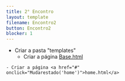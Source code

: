 ```yaml
---
title: 2° Encontro
layout: template
filename: Encontro2
button: Encontro2
blocker: 1
--- 
```

  - Criar a pasta "templates"
	- Criar a página <a href="#" onclick="Mudarestado('base')">Base.html</a>
<div style="display:none" id="base">
<textarea readonly rows='20' cols='100'>
{% raw %}
<html>
<head>
    <meta charset = "utf-8">
    <meta name="viewport" content="width=device-width, initial-scale=1.0">
	<link rel="stylesheet" href="{% static 'css/style.css' %}" />
	<link rel="shortcut icon" href="{% static 'img/favicon.ico' %}" type="image/x-icon" />
	<link rel="icon" href="{% static 'img/favicon.ico' %}" type="image/x-icon" />
	<title>{% block title %}{% endblock %}</title>
</head>
<body id="panorama">
	<!-- Logo MineChest, para alterar o texto piscando alterar: -->
	<img alt="Minecraft" id="logo" src="{% static 'img/minecraft.png' %}" />
	<div id="flashingtext"><!-- Aqui -->V 1.0!<!-- :S --></div>
	
	<!-- Bloco de conteúdos que se extende a todas as partes do sistema -->
    <main class="container">
        {% block content %}
        
		{% endblock %}
    </main>
	<!-- Fim do Bloco que se extende a outras bases -->
	
	<!-- Texto do footer do sistema -->
	<footer> 
		<span class="left">Nao e Minecraft</span> 
		<span class="right">Nao e da Mojang</span>
	</footer>
</body>
</html>	
{% endraw %}
</textarea>
</div>

	
	- Criar a página <a href="#" onclick="Mudarestado('home')">home.html</a>
<div style="display:none" id="home">
<textarea readonly rows='20' cols='100'>
{% raw %}
{% extends 'base.html' %}

{% load static %}
{% load random_numbers %}
{% load random_image %}

{% block title %}Página Inicial{% endblock %}
<!-- Bloco de conteúdo de páginas -->
{% block content %}
	<!-- Inventário -->
	{% if user.is_authenticated %}	
		<br><a href="{% url 'account_logout' %}"><span>Sair</span></a><br><br>
		<div class="content" align="center">
			<div class="inventory">
				<span class="left">Bau</span>
				
				<!-- Pontuação Generica e ateatória -->
				<span class="center">Meta: </span><span id="meta">{% random_int %}</span>
				
				<!-- Pontuação a ser obtida pelo jogador -->
				<span class="right" id="pontuacao"></span><br>
				
				<!-- Não Incluir Itens dentro deste comentario! -->
				<div class="slotSpace">
					<div id="0" class="slot">
						<div class="item" id="Blaze_Rod">
							<img src="{% static 'img/Blaze_Rod.png' %}" />
						</div>
					</div>
					<div id="1" class="slot">
						<div class="item" id="BoneNew">
							<img src="{% static 'img/BoneNew.png' %}" />
						</div>
					</div>
					<div id="2" class="slot">
						<div class="item" id="ClayNew">
							<img src="{% static 'img/ClayNew.png' %}" />
						</div>
					</div>
					<div id="3" class="slot">
						<div class="item" id="CoalNew">
							<img src="{% static 'img/CoalNew.png' %}" />
						</div>
					</div>
					<div id="4" class="slot">
						<div class="item" id="CharcoalNew">
							<img src="{% static 'img/CharcoalNew.png' %}" />
						</div>
					</div>
					<div id="5" class="slot">
						<div class="item" id="EnderPearlNew">
							<img src="{% static 'img/EnderPearlNew.png' %}" />
						</div>
					</div>
					<div id="6" class="slot">
						<div class="item" id="FeatherNew">
							<img src="{% static 'img/FeatherNew.png' %}" />
						</div>
					</div>
					<div id="7" class="slot">
						<div class="item" id="FlintNew">
							<img src="{% static 'img/FlintNew.png' %}" />
						</div>
					</div>
					<div id="8" class="slot">
						<div class="item" id="GhastTearNew">
							<img src="{% static 'img/GhastTearNew.png' %}" />
						</div>
					</div>
					<div id="9" class="slot">
						<div class="item" id="Glowstone">
							<img src="{% static 'img/Glowstone.PNG.png' %}" />
						</div>
					</div>
					<div id="10" class="slot">
						<div class="item" id="New_Gold_IngotB">
							<img src="{% static 'img/New_Gold_IngotB.png' %}" />
						</div>
					</div>
					<div id="11" class="slot">
						<div class="item" id="GunpowderNew">
							<img src="{% static 'img/GunpowderNew.png' %}" />
						</div>
					</div>
					<div id="12" class="slot">
						<div class="item" id="New_Iron_IngotB">
							<img src="{% static 'img/New_Iron_IngotB.png' %}" />
						</div>
					</div>
					<div id="13" class="slot">
						<div class="item" id="HideNew">
							<img src="{% static 'img/HideNew.png' %}" />
						</div>
					</div>
					<div id="14" class="slot">
						<div class="item" id="RedstoneNew">
							<img src="{% static 'img/RedstoneNew.png' %}" />
						</div>
					</div>
					<div id="15" class="slot">
						<div class="item" id="StringNew">
							<img src="{% static 'img/StringNew.png' %}" />
						</div>
					</div>
					<div id="16" class="slot">
						<div class="item" id="BreadNew">
							<img src="{% static 'img/BreadNew.png' %}" />
						</div>
					</div>
					<div id="17" class="slot">
						<div class="item" id="PufferfishItem">
							<img src="{% static 'img/PufferfishItem.png' %}" />
						</div>
					</div>
					<div id="18" class="slot">
						<div class="item" id="Bow">
							<img src="{% static 'img/Bow.gif' %}" />
						</div>
					</div>
					<div id="19" class="slot">
						<div class="item" id="Bucket_NewTexture">
							<img src="{% static 'img/Bucket_NewTexture.png' %}" />
						</div>
					</div>
					<div id="20" class="slot">
						<div class="item" id="FlintAndSteelNew">
							<img src="{% static 'img/FlintAndSteelNew.png' %}" />
						</div>
					</div>
					<div id="21" class="slot">
						<div class="item" id="Fire_Charge_newtexture">
							<img src="{% static 'img/Fire_Charge_newtexture.png' %}" />
						</div>
					</div>
					<div id="22" class="slot">
						<div class="item" id="Arrow">
							<img src="{% static 'img/Arrow.png' %}" />
						</div>
					</div>
					<div id="23" class="slot">
						<div class="item" id="Minecraft_Cooked_Salmon">
							<img src="{% static 'img/Minecraft_Cooked_Salmon.png' %}" />
						</div>
					</div>
					<div id="24" class="slot">
						<div class="item" id="Stick_inventory">
							<img src="{% static 'img/Stick_inventory.png' %}" />
						</div>
					</div>
					<div id="25" class="slot">
						<div class="item" id="BookNew">
							<img src="{% static 'img/BookNew.png' %}" />
						</div>
					</div>
					<!-- For para  imprimir os slots do bau sem itens -->
					{% for i in 19|times %}
						<div id="EspacoItens{{ i }}" class="slot"></div>
					{% endfor %}
				</div>
				<!-- Fim do comentario -->
			</div>
			<div class="inventory">
				<span class="left">Inventário</span><br>
				<div class="slotSpace">
				<!-- Incluir itens aqui -->	
					{% for i in 27|times %}
						<div class="slot">
							<div class="item" id="randitem{{ i }}">
								<img src="static/{{ MEDIA_URL }}{% random_image 'img/item/' %}">
							</div>
						</div>
					{% endfor %}
				</div>
				<!-- Fim da inserção de itens -->
					
				<!-- Galardão, Não mexer -->
				<div class="slotSpace">
					<div class="slot">
						<div>
							<img src="{% static 'img/item/diamond-sword.png' %}" />
							<div class="number">9</div>
						</div>
					</div>
					<div class="slot">
						<div>
							<img src="{% static 'img/item/diamond.png' %}" />
							<div class="number">8</div>
						</div>
					</div>
					<div class="slot">
						<div>
							<img src="{% static 'img/item/diamond-pickaxe.png' %}" />
							<div class="number">7</div>
						</div>
					</div>
					<div class="slot">
						<div>
							<img src="{% static 'img/item/apple.gif' %}" />
							<div class="number">6</div>
						</div>
					</div>
					<div class="slot">
						<div>
							<img src="{% static 'img/item/iron.png' %}" />
							<div class="number">5</div>
						</div>
					</div>
					<div class="slot">
						<div>
							<img src="{% static 'img/item/cobblestone.png' %}" />
							<div class="number">4</div>
						</div>
					</div>
					<div class="slot">
						<div>
							<img src="{% static 'img/item/steak.png' %}" />
							<div class="number">3</div>
						</div>
					</div>
					<div class="slot">
						<div>
							<img src="{% static 'img/item/wood.png' %}" />
							<div class="number">2</div>
						</div>
					</div>
					<div class="slot">
						<div>
							<img src="{% static 'img/item/dirtinv.png' %}" />
							<div class="number">1</div>
						</div>
					</div>
					<!-- Fim do Galardão -->
				</div>
			</div>
		</div>
		<!-- Arquivo de script sobre o drag and drop do inventario -->
		<script src="{% static 'js/ScriptArchive.js' %}"></script>
	{% else %}
		<!--
			Caso o Usuario não estiver logado, isso irá aparecer, na página inicial "home.html"
		-->
		<div align="center" class="button-wrapper">
			<a href="{% url 'account_login' %}"><div class="button"><span>Entrar</span></div></a>
			<a href="{% url 'account_signup' %}"><div class="button"><span>Criar Conta</span></div></a>
		</div>
	{% endif %}
{% endblock %}	
{% endraw %}
</textarea>
</div>
<br>

<script>
	function Mudarestado(el) {
        var display = document.getElementById(el).style.display;
        if(display == "block")
            document.getElementById(el).style.display = 'none';
        else
            document.getElementById(el).style.display = 'block';
    }
</script>
